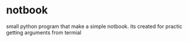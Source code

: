 # notbook
small python program that make a simple notbook. its created for practic getting arguments from termial
